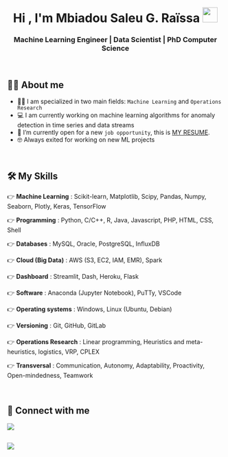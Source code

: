 <h1 align="center">Hi , I'm Mbiadou Saleu G. Raïssa <img src="https://media.giphy.com/media/hvRJCLFzcasrR4ia7z/giphy.gif" width="35"></h1>
<p align="center">  
  <h3 align="center">Machine Learning Engineer | Data Scientist | PhD Computer Science</h3>
</p>

<br>

## :sassy_man:  About me
- 👩‍💻 I am specialized in two main fields: `Machine Learning` and `Operations Research`
- :computer: I am currently working on machine learning algorithms for anomaly detection in time series and data streams
- :thinking: I’m currently open for a new `job opportunity`, this is [MY RESUME](https://drive.google.com/file/d/1WVzXg86D8rvHM5CcgFxlMreiGau_TGHD/view?usp=sharing).
- :nerd_face: Always exited for working on new ML projects

<br>

## 🛠️ My Skills

👉 **Machine Learning** : Scikit-learn, Matplotlib, Scipy, Pandas, Numpy, Seaborn, Plotly, Keras, TensorFlow

👉 **Programming** : Python, C/C++, R, Java, Javascript, PHP, HTML, CSS, Shell

👉 **Databases** : MySQL, Oracle, PostgreSQL, InfluxDB

👉 **Cloud (Big Data)** : AWS (S3, EC2, IAM, EMR), Spark

👉 **Dashboard** : Streamlit, Dash, Heroku, Flask   

👉 **Software** : Anaconda (Jupyter Notebook), PuTTy, VSCode

👉 **Operating systems** : Windows, Linux (Ubuntu, Debian)   

👉 **Versioning** : Git, GitHub, GitLab

👉 **Operations Research** : Linear programming, Heuristics and meta-heuristics, logistics, VRP, CPLEX 

👉 **Transversal** : Communication, Autonomy, Adaptability, Proactivity, Open-mindedness, Teamwork

<br/>


## 💬 Connect with me

[![](https://img.shields.io/badge/FIND_ME_ON-LinkedIn-0A66C2?style=for-the-badge&logo=LinkedIn)](https://www.linkedin.com/in/gertrude-ra%C3%AFssa-mbiadou-saleu-82b561a5/)

[![](https://img.shields.io/badge/CHECK_OUT-My_Website-2FCEA0?style=for-the-badge&logo=Skyliner)](https://raissasaleu.netlify.app/)
-----
